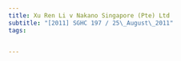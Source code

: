 ```yaml
---
title: Xu Ren Li v Nakano Singapore (Pte) Ltd 
subtitle: "[2011] SGHC 197 / 25\_August\_2011"
tags:


---
```


